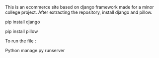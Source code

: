 This is an ecommerce site based on django framework made for a minor college project. 
After extracting the repository, install django and pillow.


pip install django

pip install pillow

To run the file :


Python manage.py runserver
